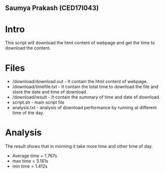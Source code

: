 ## Saumya Prakash (CED17I043)
# Intro
This script will download the html content of webpage and get the time to download the content.

# Files
* /download/download.out - It contain the html content of webpage.
* /download/timefile.txt - It contain the total time to download the file and store the date and time of download.
* /download/result - It contain the summary of time and date of download.
* script.sh - main script file
* analysis.txt - analysis of download performance by running at different time of the day.

# Analysis
The result shows that in morning it take more time and other time of day.

* Average time = 1.767s
* max time = 3.161s
* min time = 1.412s